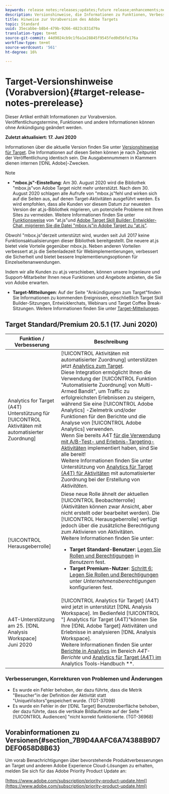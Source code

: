 ```yaml
---
keywords: release notes;releases;updates;future release;enhancements;new features;fixes;updates
description: Versionshinweise, die Informationen zu Funktionen, Verbesserungen und Fehlerbehebungen in den neuesten oder künftigen DNL-Adobe Targets enthalten.
title: Hinweise zur Vorabversion des Adobe Targets
topic: Standard
uuid: 35ecabbe-b8b4-479b-9266-4823c831d79a
translation-type: tm+mt
source-git-commit: 44d9024cb9c1f6a1e28845f9545fed0d56fe176a
workflow-type: tm+mt
source-wordcount: '561'
ht-degree: 16%

---
```



# Target-Versionshinweise (Vorabversion){#target-release-notes-prerelease}

Dieser Artikel enthält Informationen zur Vorabversion. Veröffentlichungstermine, Funktionen und andere Informationen können ohne Ankündigung geändert werden.

**Zuletzt aktualisiert: 17. Juni 2020**

Informationen über die aktuelle Version finden Sie unter [Versionshinweise für Target](release-notes.md). Die Informationen auf diesen Seiten können je nach Zeitpunkt der Veröffentlichung identisch sein. Die Ausgabennummern in Klammern dienen internen [!DNL Adobe]-Zwecken.

>[!NOTE]
>
>* **&quot;mbox.js&quot;-Einstellung**: Am 30. August 2020 wird die Bibliothek &quot;mbox.js&quot;von Adobe Target nicht mehr unterstützt. Nach dem 30. August 2020 schlagen alle Aufrufe von &quot;mbox.js&quot;fehl und wirken sich auf die Seiten aus, auf denen Target-Aktivitäten ausgeführt werden. Es wird empfohlen, dass alle Kunden vor diesem Datum zur neuesten Version der at.js-Bibliothek migrieren, um potenzielle Probleme mit Ihren Sites zu vermeiden. Weitere Informationen finden Sie unter [Funktionsweise](/help/c-implementing-target/c-implementing-target-for-client-side-web/c-how-atjs-works/how-atjs-works.md) von &quot;at.js&quot;und [Adobe Target Skill Builder: Entwickler-Chat, migrieren Sie die Datei &quot;mbox.js&quot;in Adobe Target zu &quot;at.js&quot;](https://seminars.adobeconnect.com/ptdo6mfo6qn6/?proto=true).
   >
   >   
   Obwohl &quot;mbox.js&quot;derzeit unterstützt wird, wurden seit Juli 2017 keine Funktionsaktualisierungen dieser Bibliothek bereitgestellt. Die neuere at.js bietet viele Vorteile gegenüber mbox.js. Neben anderen Vorteilen verbessert at.js die Seitenladezeit für Webimplementierungen, verbessert die Sicherheit und bietet bessere Implementierungsoptionen für Einzelseitenanwendungen.
   >
   >   
   Indem wir alle Kunden zu at.js verschieben, können unsere Ingenieure und Support-Mitarbeiter Ihnen neue Funktionen und Angebote anbieten, die Sie von Adobe erwarten.
   >
   >
* **Target-Mitteilungen**: Auf der Seite &quot;Ankündigungen zum Target&quot;finden Sie Informationen zu kommenden Ereignissen, einschließlich Target Skill Builder-Sitzungen, Entwicklerchats, Webinars und Target Coffee Break-Sitzungen. Weitere Informationen finden Sie unter [Target-Mitteilungen](/help/r-release-notes/target-announcements.md).


## Target Standard/Premium 20.5.1 (17. Juni 2020) 

| Funktion  / Verbesserung | Beschreibung |
| --- | --- |
| Analytics for Target (A4T) Unterstützung für [!UICONTROL Aktivitäten mit automatisierter Zuordnung] | [!UICONTROL Aktivitäten mit automatisierter Zuordnung] unterstützen jetzt [Analytics zum Target](/help/c-integrating-target-with-mac/a4t/a4t.md).<br>Diese Integration ermöglicht Ihnen die Verwendung der [!UICONTROL Funktion &quot;Automatisierte Zuordnung] von Multi-Armed Bandit&quot;, um Traffic zu erfolgreichsten Erlebnissen zu steigern, während Sie eine [!UICONTROL Adobe Analytics] -Zielmetrik und/oder Funktionen für den Berichte und die Analyse von [!UICONTROL Adobe Analytics] verwenden.<br>Wenn Sie bereits A4T [für die Verwendung mit A/B-Test- und Erlebnis-Targeting-Aktivitäten](/help/c-integrating-target-with-mac/a4t/a4timplementation.md) implementiert haben, sind Sie alle bereit!<br>Weitere Informationen finden Sie unter Unterstützung von [Analytics für Target (A4T) für Aktivitäten](/help/c-integrating-target-with-mac/a4t/campaign-creation.md#a4t-aa) mit automatisierter Zuordnung bei der Erstellung von *Aktivitäten*. |
| [!UICONTROL Herausgeberrolle] | Diese neue Rolle ähnelt der aktuellen [!UICONTROL Beobachterrolle] (Aktivitäten können zwar Ansicht, aber nicht erstellt oder bearbeitet werden). Die [!UICONTROL Herausgeberrolle] verfügt jedoch über die zusätzliche Berechtigung zum Aktivieren von Aktivitäten.<br>Weitere Informationen finden Sie unter: <ul><li>**Target Standard-Benutzer**: [Legen Sie Rollen und Berechtigungen](/help/administrating-target/c-user-management/c-user-management/user-management.md#roles-permissions) in *Benutzern* fest.</li><li>**Target Premium-Nutzer**: [Schritt 6: Legen Sie Rollen und Berechtigungen](/help/administrating-target/c-user-management/property-channel/properties-overview.md#section_8C425E43E5DD4111BBFC734A2B7ABC80) unter *Unternehmensberechtigungen* konfigurieren fest.</li></ul> |
| A4T-Unterstützung am 25. [!DNL Analysis Workspace]<br>Juni 2020 | [!UICONTROL Analytics für Target] (A4T) wird jetzt in unterstützt [!DNL Analysis Workspace]. Im Bedienfeld [!UICONTROL &quot;] Analytics für Target (A4T)&quot;können Sie Ihre [!DNL Adobe Target] Aktivitäten und Erlebnisse in analysieren [!DNL Analysis Workspace].<br>Weitere Informationen finden Sie unter [Berichte in Analytics](/help/c-integrating-target-with-mac/a4t/reporting.md) im Bereich *A4T-Berichte* und [Analytics für Target (A4T) im](https://docs.adobe.com/content/help/en/analytics/analyze/analysis-workspace/panels/a4t-panel.html) Analytics Tools-Handbuch **. |

### Verbesserungen, Korrekturen von Problemen und Änderungen

* Es wurde ein Fehler behoben, der dazu führte, dass die Metrik &quot;Besucher&quot;in der Definition der Aktivität statt &quot;UniqueVisitors&quot;gespeichert wurde. (TGT-37098)
* Es wurde ein Fehler in der [!DNL Target] Benutzeroberfläche behoben, der dazu führte, dass die vertikale Bildlaufleiste auf der Seite &quot; [!UICONTROL Audiencen] &quot;nicht korrekt funktionierte. (TGT-36968)

## Vorabinformationen zu Versionen{#section_7B9D4AAFC6A74388B9D7DEF0658D8B63}

Um vorab Benachrichtigungen über bevorstehende Produktverbesserungen an Target und anderen Adobe Experience Cloud-Lösungen zu erhalten, melden Sie sich für das Adobe Priority Product Update an:

[https://www.adobe.com/subscription/priority-product-update.html](https://www.adobe.com/subscription/priority-product-update.html)
